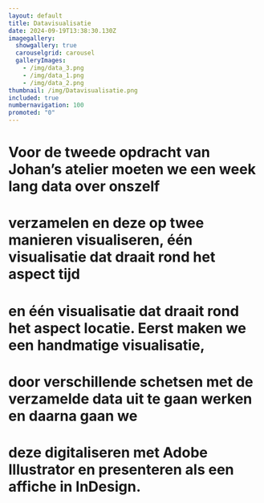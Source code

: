 ```yaml
---
layout: default
title: Datavisualisatie
date: 2024-09-19T13:38:30.130Z
imagegallery:
  showgallery: true
  carouselgrid: carousel
  galleryImages:
    - /img/data_3.png
    - /img/data_1.png
    - /img/data_2.png
thumbnail: /img/Datavisualisatie.png
included: true
numbernavigation: 100
promoted: "0"
---
```

# Voor de tweede opdracht van Johan’s atelier moeten we een week lang data over onszelf
# verzamelen en deze op twee manieren visualiseren, één visualisatie dat draait rond het aspect tijd
# en één visualisatie dat draait rond het aspect locatie. Eerst maken we een handmatige visualisatie,
# door verschillende schetsen met de verzamelde data uit te gaan werken en daarna gaan we
# deze digitaliseren met Adobe Illustrator en presenteren als een affiche in InDesign.

